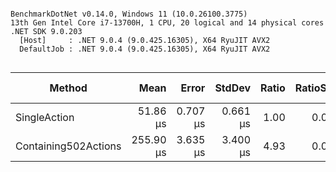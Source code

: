 ```

BenchmarkDotNet v0.14.0, Windows 11 (10.0.26100.3775)
13th Gen Intel Core i7-13700H, 1 CPU, 20 logical and 14 physical cores
.NET SDK 9.0.203
  [Host]     : .NET 9.0.4 (9.0.425.16305), X64 RyuJIT AVX2
  DefaultJob : .NET 9.0.4 (9.0.425.16305), X64 RyuJIT AVX2


```
| Method               | Mean      | Error    | StdDev   | Ratio | RatioSD | Gen0    | Gen1   | Allocated | Alloc Ratio |
|--------------------- |----------:|---------:|---------:|------:|--------:|--------:|-------:|----------:|------------:|
| SingleAction         |  51.86 μs | 0.707 μs | 0.661 μs |  1.00 |    0.02 |  5.3711 | 1.2207 |  66.51 KB |        1.00 |
| Containing502Actions | 255.90 μs | 3.635 μs | 3.400 μs |  4.93 |    0.09 | 33.2031 | 1.9531 | 415.82 KB |        6.25 |
